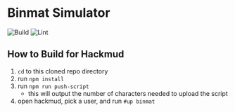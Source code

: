 # Binmat Simulator
![Build](/../../workflows/Build/badge.svg) ![Lint](/../../workflows/Lint/badge.svg)

## How to Build for Hackmud

1. `cd` to this cloned repo directory
2. run `npm install`
3. run `npm run push-script`
    - this will output the number of characters needed to upload the script
1. open hackmud, pick a user, and run `#up binmat`
